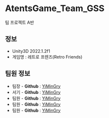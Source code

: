 # AtentsGame_Team_GSS
팀 프로젝트 A반

## 정보

- Unity3D 2022.1.2f1
- 게임명 : 레트로 프렌즈(Retro Friends)

## 팀원 정보
- 팀장 - **Github** : [YiMinGry](https://github.com/YiMinGry)
- 서기 - **Github** : [YiMinGry](https://github.com/YiMinGry)
- 팀원 - **Github** : [YiMinGry](https://github.com/YiMinGry)
- 팀원 - **Github** : [YiMinGry](https://github.com/YiMinGry)
- 팀원 - **Github** : [YiMinGry](https://github.com/YiMinGry)
